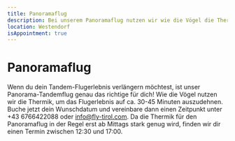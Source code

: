 ```yaml
---
title: Panoramaflug
description: Bei unserem Panoramaflug nutzen wir wie die Vögel die Thermik, um  ca. 30-45 Mnuten über die atemberaubende Kulisse der Kitzubüheler Alpen zu fliegen.
location: Westendorf
isAppointment: true
---
```


# Panoramaflug

Wenn du dein Tandem-Flugerlebnis verlängern möchtest, ist unser Panorama-Tandemflug genau das richtige für dich! Wie die Vögel nutzen wir die Thermik, um das Flugerlebnis auf ca. 30-45 Minuten auszudehnen. Buche jetzt dein Wunschdatum und vereinbare dann einen Zeitpunkt  unter +43 6766422088 oder info@fly-tirol.com. Da die Thermik für den Panoramaflug in der Regel erst ab Mittags stark genug wird, finden wir dir einen Termin zwischen 12:30 und 17:00.
